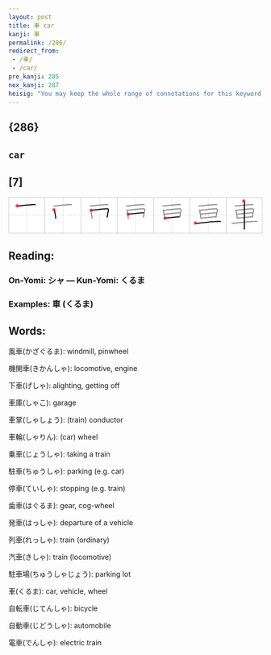 ```yaml
---
layout: post
title: 車 car
kanji: 車
permalink: /286/
redirect_from:
 - /車/
 - /car/
pre_kanji: 285
nex_kanji: 287
heisig: "You may keep the whole range of connotations for this keyword, <b>car</b>, provided it does not interfere with the pictograph. Look for the front and back wheels (the first and last horizontal strokes) and the seat in the carriage in the middle. As an exercise, try to isolate the primitives on your own and make a story out of them."
---
```


## {286}

## `car`

## [7]

<div class="stroke"><img src="../images/E8BB8A.png" /></div>

## Reading:

### On-Yomi: シャ &mdash; Kun-Yomi: くるま

### Examples: 車 (くるま)

## Words:

風車(かざぐるま): windmill, pinwheel

機関車(きかんしゃ): locomotive, engine

下車(げしゃ): alighting, getting off

車庫(しゃこ): garage

車掌(しゃしょう): (train) conductor

車輪(しゃりん): (car) wheel

乗車(じょうしゃ): taking a train

駐車(ちゅうしゃ): parking (e.g. car)

停車(ていしゃ): stopping (e.g. train)

歯車(はぐるま): gear, cog-wheel

発車(はっしゃ): departure of a vehicle

列車(れっしゃ): train (ordinary)

汽車(きしゃ): train (locomotive)

駐車場(ちゅうしゃじょう): parking lot

車(くるま): car, vehicle, wheel

自転車(じてんしゃ): bicycle

自動車(じどうしゃ): automobile

電車(でんしゃ): electric train
